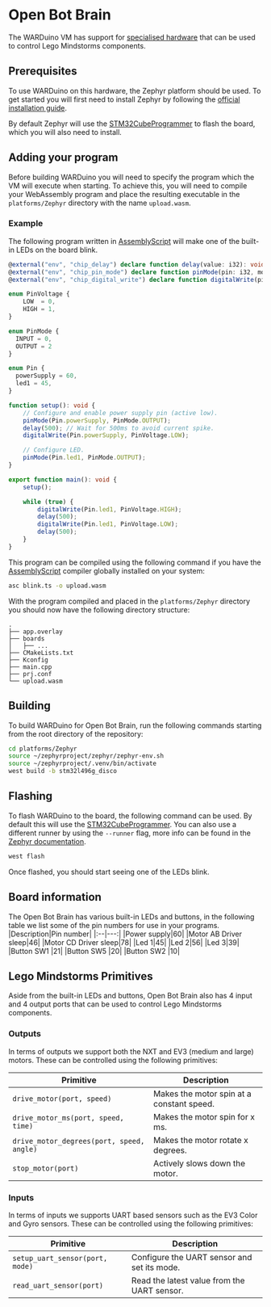 # Open Bot Brain
The WARDuino VM has support for [specialised hardware](https://www.openbotbrain.org/) that can be used to control Lego Mindstorms components.

## Prerequisites
To use WARDuino on this hardware, the Zephyr platform should be used. To get started you will first need to install Zephyr by following the [official installation guide](https://docs.zephyrproject.org/latest/develop/getting_started/index.html).

By default Zephyr will use the [STM32CubeProgrammer](https://www.st.com/en/development-tools/stm32cubeprog.html) to flash the board, which you will also need to install.

## Adding your program
Before building WARDuino you will need to specify the program which the VM will execute when starting. To achieve this, you will need to compile your WebAssembly program and place the resulting executable in the `platforms/Zephyr` directory with the name `upload.wasm`.

### Example
The following program written in [AssemblyScript](https://www.assemblyscript.org/) will make one of the built-in LEDs on the board blink.
```ts [AS]
@external("env", "chip_delay") declare function delay(value: i32): void;
@external("env", "chip_pin_mode") declare function pinMode(pin: i32, mode: i32): void;
@external("env", "chip_digital_write") declare function digitalWrite(pin: i32, value: i32): void;

enum PinVoltage {
    LOW  = 0,
    HIGH = 1,
}

enum PinMode {
  INPUT = 0,
  OUTPUT = 2
}

enum Pin {
  powerSupply = 60,
  led1 = 45,
}

function setup(): void {
    // Configure and enable power supply pin (active low).
    pinMode(Pin.powerSupply, PinMode.OUTPUT);
    delay(500); // Wait for 500ms to avoid current spike.
    digitalWrite(Pin.powerSupply, PinVoltage.LOW);

    // Configure LED.
    pinMode(Pin.led1, PinMode.OUTPUT);
}

export function main(): void {
    setup();

    while (true) {
        digitalWrite(Pin.led1, PinVoltage.HIGH);
        delay(500);
        digitalWrite(Pin.led1, PinVoltage.LOW);
        delay(500);
    }
}
```

This program can be compiled using the following command if you have the [AssemblyScript](https://www.assemblyscript.org/) compiler globally installed on your system:
```bash
asc blink.ts -o upload.wasm
```

With the program compiled and placed in the `platforms/Zephyr` directory you should now have the following directory structure:

```tree
.
├── app.overlay
├── boards
│   ├── ...
├── CMakeLists.txt
├── Kconfig
├── main.cpp
├── prj.conf
└── upload.wasm
```

## Building
To build WARDuino for Open Bot Brain, run the following commands starting from the root directory of the repository:
```bash
cd platforms/Zephyr
source ~/zephyrproject/zephyr/zephyr-env.sh
source ~/zephyrproject/.venv/bin/activate
west build -b stm32l496g_disco
```

## Flashing
To flash WARDuino to the board, the following command can be used. By default this will use the [STM32CubeProgrammer](https://www.st.com/en/development-tools/stm32cubeprog.html). You can also use a different runner by using the `--runner` flag, more info can be found in the [Zephyr documentation](https://docs.zephyrproject.org/latest/boards/st/nucleo_l496zg/doc/index.html#flashing).
```bash
west flash
```

Once flashed, you should start seeing one of the LEDs blink.

## Board information
The Open Bot Brain has various built-in LEDs and buttons, in the following table we list some of the pin numbers for use in your programs.
|Description|Pin number|
|:--|---:|
|Power supply|60|
|Motor AB Driver sleep|46|
|Motor CD Driver sleep|78|
|Led 1|45|
|Led 2|56|
|Led 3|39|
|Button SW1 |21|
|Button SW5 |20|
|Button SW2 |10|

## Lego Mindstorms Primitives
Aside from the built-in LEDs and buttons, Open Bot Brain also has 4 input and 4 output ports that can be used to control Lego Mindstorms components.

### Outputs
In terms of outputs we support both the NXT and EV3 (medium and large) motors. These can be controlled using the following primitives:

| Primitive                  | Description                               |
|----------------------------|-------------------------------------------|
| `drive_motor(port, speed)` | Makes the motor spin at a constant speed. |
| `drive_motor_ms(port, speed, time)` | Makes the motor spin for x ms. |
| `drive_motor_degrees(port, speed, angle)` | Makes the motor rotate x degrees. |
| `stop_motor(port)` | Actively slows down the motor. |

### Inputs
In terms of inputs we supports UART based sensors such as the EV3 Color and Gyro sensors. These can be controlled using the following primitives:

| Primitive                  | Description                               |
|----------------------------|-------------------------------------------|
| `setup_uart_sensor(port, mode)` | Configure the UART sensor and set its mode. |
| `read_uart_sensor(port)` | Read the latest value from the UART sensor. |

